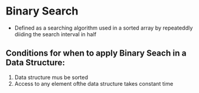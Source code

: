 # Binary Search
- Defined as a searching algorithm used in a sorted array by repeateddly diiding the search interval in half

## Conditions for when to apply Binary Seach in a Data Structure:
1. Data structure mus be sorted
2. Access to any element ofthe data structure takes constant time